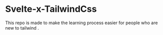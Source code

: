 # Svelte-x-TailwindCss
This repo is made to make the learning process easier for people who are new to tailwind . 
